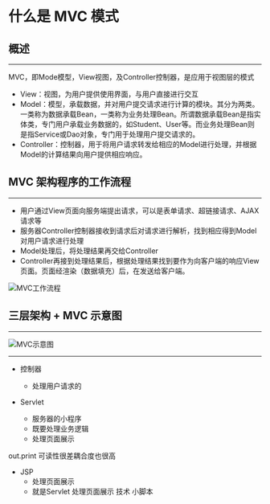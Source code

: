 # **什么是 MVC 模式**
## **概述**
---

MVC，即Mode模型，View视图，及Controller控制器，是应用于视图层的模式
    
- View：视图，为用户提供使用界面，与用户直接进行交互
- Model：模型，承载数据，并对用户提交请求进行计算的模块。其分为两类。一类称为数据承载Bean，一类称为业务处理Bean。所谓数据承载Bean是指实体类，专门用户承载业务数据的，如Student、User等。而业务处理Bean则是指Service或Dao对象，专门用于处理用户提交请求的。
- Controller：控制器，用于将用户请求转发给相应的Model进行处理，并根据Model的计算结果向用户提供相应响应。

##  **MVC 架构程序的工作流程**
---

-   用户通过View页面向服务端提出请求，可以是表单请求、超链接请求、AJAX请求等
-   服务器Controller控制器接收到请求后对请求进行解析，找到相应得到Model对用户请求进行处理
-   Model处理后，将处理结果再交给Controller
-   Controller再接到处理结果后，根据处理结果找到要作为向客户端的响应View页面。页面经渲染（数据填充）后，在发送给客户端。

![MVC工作流程](/docs/assets/mvc/yky-1827462833.png)

## **三层架构 + MVC 示意图**
---

![MVC示意图](/docs/assets/mvc/yky-1837462657.png)

---

- 控制器

   - 处理用户请求的
   
- Servlet
    - 服务器的小程序
    - 既要处理业务逻辑
    - 处理页面展示

out.print 可读性很差耦合度也很高
- JSP
    - 处理页面展示
    - 就是Servlet 处理页面展示 技术 小脚本
    